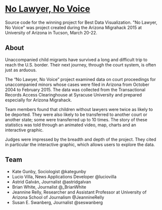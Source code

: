# [No Lawyer, No Voice](http://bit.ly/cactuskings)

Source code for the winning project for Best Data Visualization. "No Lawyer, No Voice" was project created during the Arizona Migrahack 2015 at University of Arizona in Tucson, March 20-22.

## About

Unaccompanied child migrants have survived a long and difficult trip to reach the U.S. border. Their next journey, through the court system, is often just as arduous.

The “No Lawyer, No Voice” project examined data on court proceedings for unaccompanied minors whose cases were filed in Arizona from October 2004 to February 2015. The data was collected from the Transactional Records Access Clearinghouse at Syracuse University and prepared especially for Arizona Migrahack.

Team members found that children without lawyers were twice as likely to be deported. They were also likely to be transferred to another court or another state; some were transferred up to 10 times. The story of these statistics was told through an animated video, map, charts and an interactive graphic.

Judges were impressed by the breadth and depth of the project. They cited in particular the interactive graphic, which allows users to explore the data.

## Team

* Kate Gunby, Sociologist @kategunby
* Lucio Villa, News Applications Developer @luciovilla
* Astrid Galván, Journalist @astridgalvan
* Brian White, Journalist @_BrianWhite
* Jeannine Relly, Researcher and Assistant Professor at University of Arizona School of Journalism @JeannineRelly
* Susan E. Swanberg, Journalist @seswanberg
